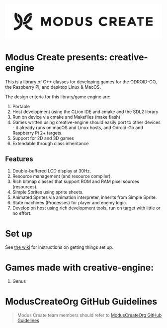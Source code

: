 [![Modus Create](./images/modus.logo.svg)](https://moduscreate.com)
# Modus Create presents: creative-engine

This is a library of C++ classes for developing games for the ODROID-GO, the Raspberry Pi, and desktop Linux & MacOS.

The design criteria for this library/game engine are:
1) Portable
2) Host development using the CLion IDE and cmake and the SDL2 library
3) Run on device via cmake and Makefiles (make flash)
4) Games written using creative-engine should easily port to other devices - it already runs on macOS and Linux hosts, and Odroid-Go and Raspberry Pi 2+ targets.
5) Support for 2D and 3D games
6) Extendable through class inheritance

## Features
1) Double-buffered LCD display at 30Hz.
2) Resource management (and resource compiler).
3) Rich bitmap classes that support ROM and RAM pixel sources (resources).
4) Simple Sprites using sprite sheets.
5) Animated Sprites via animation interpreter, inherits from Simple Sprite.
6) State machines (Processes) for player and enemy logic.
7) Develop on host using rich development tools, run on target with little or no effort.

# Set up
See [the wiki](https://github.com/ModusCreateOrg/creative-engine/wiki) for instructions on getting things set up.

# Games made with creative-engine:
1) Genus

# ModusCreateOrg GitHub Guidelines

> Modus Create team members should refer to [ModusCreateOrg GitHub Guidelines](https://docs.google.com/document/d/1eBFta4gP3-eZ4Gcpx0ww9SHAH6GrOoPSLmTFZ7R8foo/edit#heading=h.sjyqpqnsjmjl)



